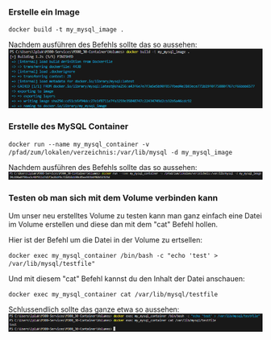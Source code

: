 ### **Erstelle ein Image**
```
docker build -t my_mysql_image .
```

Nachdem ausführen des Befehls sollte das so aussehen:
![Architecktur Docker](Screenshots/Image1.png)

### **Erstelle des MySQL Container**
```
docker run --name my_mysql_container -v /pfad/zum/lokalen/verzeichnis:/var/lib/mysql -d my_mysql_image
```

Nachdem ausführen des Befehls sollte das so aussehen:
![Architecktur Docker](Screenshots/Container1.png)

### **Testen ob man sich mit dem Volume verbinden kann**
Um unser neu erstelltes Volume zu testen kann man ganz einfach eine Datei im Volume erstellen und diese dan mit dem "cat" Befehl hollen.

Hier ist der Befehl um die Datei in der Volume zu ertsellen:
```
docker exec my_mysql_container /bin/bash -c "echo 'test' > /var/lib/mysql/testfile"
```

Und mit diesem "cat" Befehl kannst du den Inhalt der Datei anschauen:
```
docker exec my_mysql_container cat /var/lib/mysql/testfile
```

Schlussendlich sollte das ganze etwa so aussehen:
![Architecktur Docker](Screenshots/Ende1.png)